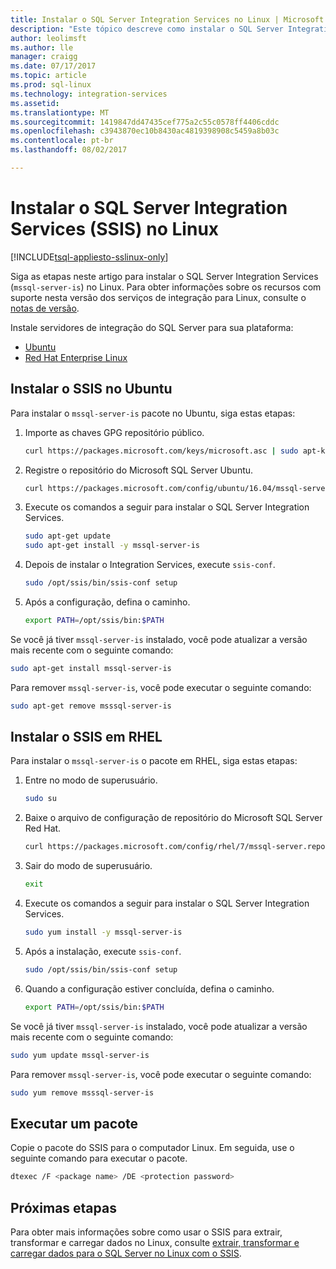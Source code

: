 ```yaml
---
title: Instalar o SQL Server Integration Services no Linux | Microsoft Docs
description: "Este tópico descreve como instalar o SQL Server Integration Services no Linux."
author: leolimsft
ms.author: lle
manager: craigg
ms.date: 07/17/2017
ms.topic: article
ms.prod: sql-linux
ms.technology: integration-services
ms.assetid: 
ms.translationtype: MT
ms.sourcegitcommit: 1419847dd47435cef775a2c55c0578ff4406cddc
ms.openlocfilehash: c3943870ec10b8430ac4819398908c5459a8b03c
ms.contentlocale: pt-br
ms.lasthandoff: 08/02/2017

---
```

# <a name="install-sql-server-integration-services-ssis-on-linux"></a>Instalar o SQL Server Integration Services (SSIS) no Linux

[!INCLUDE[tsql-appliesto-sslinux-only](../includes/tsql-appliesto-sslinux-only.md)]

Siga as etapas neste artigo para instalar o SQL Server Integration Services (`mssql-server-is`) no Linux. Para obter informações sobre os recursos com suporte nesta versão dos serviços de integração para Linux, consulte o [notas de versão](sql-server-linux-release-notes.md).

Instale servidores de integração do SQL Server para sua plataforma:

- [Ubuntu](#ubuntu)
- [Red Hat Enterprise Linux](#RHEL)



## <a name="ubuntu"></a>Instalar o SSIS no Ubuntu
Para instalar o `mssql-server-is` pacote no Ubuntu, siga estas etapas:


1.  Importe as chaves GPG repositório público.

    ```bash
    curl https://packages.microsoft.com/keys/microsoft.asc | sudo apt-key add –
    ```


2.  Registre o repositório do Microsoft SQL Server Ubuntu.

    ```bash
    curl https://packages.microsoft.com/config/ubuntu/16.04/mssql-server.list | sudo tee /etc/apt/sources.list.d/mssql-server.list
    ```


3.  Execute os comandos a seguir para instalar o SQL Server Integration Services.

    ```bash
    sudo apt-get update
    sudo apt-get install -y mssql-server-is
    ```


4.  Depois de instalar o Integration Services, execute `ssis-conf`.

    ```bash
    sudo /opt/ssis/bin/ssis-conf setup
    ```


5.  Após a configuração, defina o caminho.

    ```bash
    export PATH=/opt/ssis/bin:$PATH
    ```


Se você já tiver `mssql-server-is` instalado, você pode atualizar a versão mais recente com o seguinte comando:

```bash
sudo apt-get install mssql-server-is
```


Para remover `mssql-server-is`, você pode executar o seguinte comando:
```bash
sudo apt-get remove msssql-server-is
```



## <a name="RHEL"></a>Instalar o SSIS em RHEL
Para instalar o `mssql-server-is` o pacote em RHEL, siga estas etapas:


1.  Entre no modo de superusuário.

    ```bash
    sudo su
    ```


2.  Baixe o arquivo de configuração de repositório do Microsoft SQL Server Red Hat.

    ```bash
    curl https://packages.microsoft.com/config/rhel/7/mssql-server.repo > /etc/yum.repos.d/mssql-server.repo
    ```


3.  Sair do modo de superusuário.

    ```bash
    exit
    ```


4.  Execute os comandos a seguir para instalar o SQL Server Integration Services.

    ```bash
    sudo yum install -y mssql-server-is
    ```


5.  Após a instalação, execute `ssis-conf`.

    ```bash
    sudo /opt/ssis/bin/ssis-conf setup
    ```


6.  Quando a configuração estiver concluída, defina o caminho.

    ```bash
    export PATH=/opt/ssis/bin:$PATH
    ```


Se você já tiver `mssql-server-is` instalado, você pode atualizar a versão mais recente com o seguinte comando:

```bash
sudo yum update mssql-server-is
```


Para remover `mssql-server-is`, você pode executar o seguinte comando:
```bash
sudo yum remove msssql-server-is
```




## <a name="run-a-package"></a>Executar um pacote
Copie o pacote do SSIS para o computador Linux. Em seguida, use o seguinte comando para executar o pacote.

```bash
dtexec /F <package name> /DE <protection password>
```



## <a name="next-steps"></a>Próximas etapas

Para obter mais informações sobre como usar o SSIS para extrair, transformar e carregar dados no Linux, consulte [extrair, transformar e carregar dados para o SQL Server no Linux com o SSIS](sql-server-linux-migrate-ssis.md).
